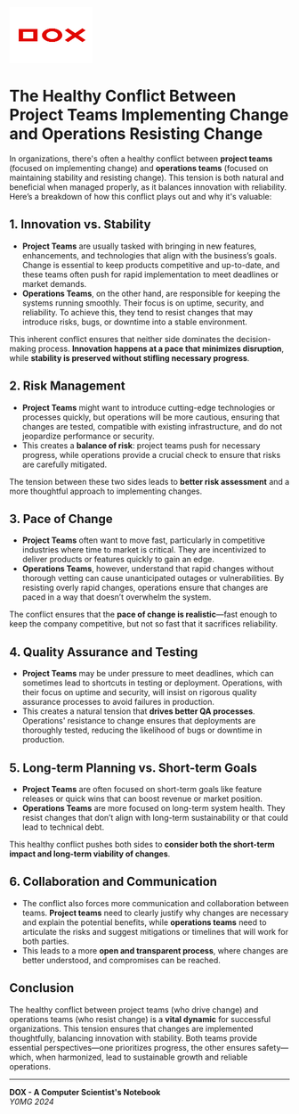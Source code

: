 <img src="image_2024-09-15_111916647.png" width="150" height="100" alt="YOMG Lab Documentation">


# The Healthy Conflict Between Project Teams Implementing Change and Operations Resisting Change

In organizations, there's often a healthy conflict between **project teams** (focused on implementing change) and **operations teams** (focused on maintaining stability and resisting change). This tension is both natural and beneficial when managed properly, as it balances innovation with reliability. Here’s a breakdown of how this conflict plays out and why it's valuable:

## 1. Innovation vs. Stability
- **Project Teams** are usually tasked with bringing in new features, enhancements, and technologies that align with the business’s goals. Change is essential to keep products competitive and up-to-date, and these teams often push for rapid implementation to meet deadlines or market demands.
- **Operations Teams**, on the other hand, are responsible for keeping the systems running smoothly. Their focus is on uptime, security, and reliability. To achieve this, they tend to resist changes that may introduce risks, bugs, or downtime into a stable environment.

This inherent conflict ensures that neither side dominates the decision-making process. **Innovation happens at a pace that minimizes disruption**, while **stability is preserved without stifling necessary progress**.

## 2. Risk Management
- **Project Teams** might want to introduce cutting-edge technologies or processes quickly, but operations will be more cautious, ensuring that changes are tested, compatible with existing infrastructure, and do not jeopardize performance or security.
- This creates a **balance of risk**: project teams push for necessary progress, while operations provide a crucial check to ensure that risks are carefully mitigated.

The tension between these two sides leads to **better risk assessment** and a more thoughtful approach to implementing changes.

## 3. Pace of Change
- **Project Teams** often want to move fast, particularly in competitive industries where time to market is critical. They are incentivized to deliver products or features quickly to gain an edge.
- **Operations Teams**, however, understand that rapid changes without thorough vetting can cause unanticipated outages or vulnerabilities. By resisting overly rapid changes, operations ensure that changes are paced in a way that doesn’t overwhelm the system.

The conflict ensures that the **pace of change is realistic**—fast enough to keep the company competitive, but not so fast that it sacrifices reliability.

## 4. Quality Assurance and Testing
- **Project Teams** may be under pressure to meet deadlines, which can sometimes lead to shortcuts in testing or deployment. Operations, with their focus on uptime and security, will insist on rigorous quality assurance processes to avoid failures in production.
- This creates a natural tension that **drives better QA processes**. Operations' resistance to change ensures that deployments are thoroughly tested, reducing the likelihood of bugs or downtime in production.

## 5. Long-term Planning vs. Short-term Goals
- **Project Teams** are often focused on short-term goals like feature releases or quick wins that can boost revenue or market position.
- **Operations Teams** are more focused on long-term system health. They resist changes that don’t align with long-term sustainability or that could lead to technical debt.

This healthy conflict pushes both sides to **consider both the short-term impact and long-term viability of changes**.

## 6. Collaboration and Communication
- The conflict also forces more communication and collaboration between teams. **Project teams** need to clearly justify why changes are necessary and explain the potential benefits, while **operations teams** need to articulate the risks and suggest mitigations or timelines that will work for both parties.
- This leads to a more **open and transparent process**, where changes are better understood, and compromises can be reached.

## Conclusion
The healthy conflict between project teams (who drive change) and operations teams (who resist change) is a **vital dynamic** for successful organizations. This tension ensures that changes are implemented thoughtfully, balancing innovation with stability. Both teams provide essential perspectives—one prioritizes progress, the other ensures safety—which, when harmonized, lead to sustainable growth and reliable operations.


---

**DOX - A Computer Scientist's Notebook**  
_Y0MG 2024_


